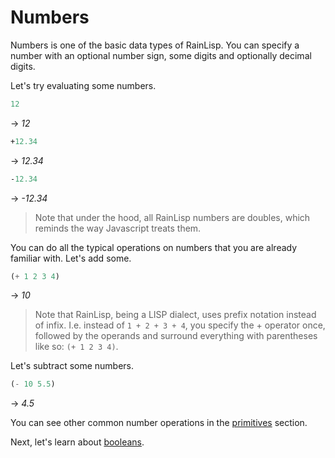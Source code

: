 ﻿# Numbers
Numbers is one of the basic data types of RainLisp.
You can specify a number with an optional number sign, some digits and optionally decimal digits.

Let's try evaluating some numbers.

```scheme
12
```
-> *12*

```scheme
+12.34
```
-> *12.34*

```scheme
-12.34
```
-> *-12.34*

> Note that under the hood, all RainLisp numbers are doubles, which reminds the way Javascript treats them.

You can do all the typical operations on numbers that you are already familiar with.
Let's add some.

```scheme
(+ 1 2 3 4)
```
-> *10*

> Note that RainLisp, being a LISP dialect, uses prefix notation instead of infix.
I.e. instead of `1 + 2 + 3 + 4`, you specify the + operator once, followed by the operands 
and surround everything with parentheses like so: `(+ 1 2 3 4)`.

Let's subtract some numbers.

```scheme
(- 10 5.5)
```
-> *4.5*

You can see other common number operations in the [primitives](../primitives.md) section.

Next, let's learn about [booleans](booleans.md).
